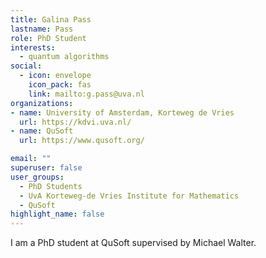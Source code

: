 ```yaml
---
title: Galina Pass
lastname: Pass
role: PhD Student
interests:
  - quantum algorithms
social:
  - icon: envelope
    icon_pack: fas
    link: mailto:g.pass@uva.nl
organizations:
- name: University of Amsterdam, Korteweg de Vries
  url: https://kdvi.uva.nl/
- name: QuSoft
  url: https://www.qusoft.org/

email: ""
superuser: false
user_groups:
  - PhD Students
  - UvA Korteweg-de Vries Institute for Mathematics
  - QuSoft
highlight_name: false
---
```


I am a PhD student at QuSoft supervised by Michael Walter.
